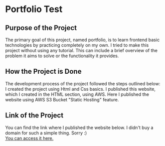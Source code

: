 # Portfolio Test

## Purpose of the Project
The primary goal of this project, named portfolio, is to learn frontend basic technologies by practicing completely on my own. I tried to make this project without using any tutorial. This can include a brief overview of the problem it aims to solve or the functionality it provides.

## How the Project is Done
The development process of the project followed the steps outlined below: <br>
I created the project using Html and Css basics. I published this website, which I created in the HTML section, using AWS. Here I published the website using AWS S3 Bucket "Static Hosting" feature.

## Link of the Project
You can find the link where I published the website below. I didn't buy a domain for such a simple thing. Sorry :) <br>
[You can access it here.](http://portfolio-berkan.s3-website.eu-north-1.amazonaws.com/)
